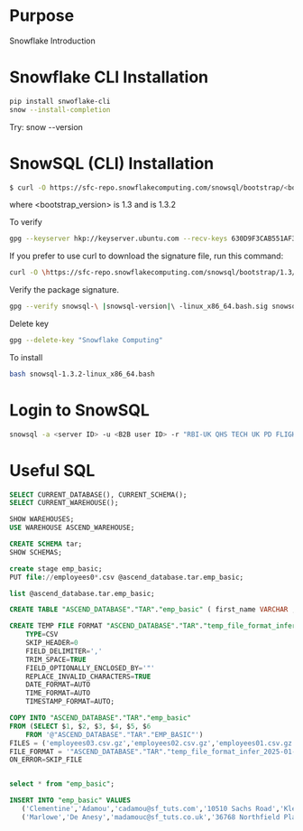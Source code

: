 # Purpose
Snowflake Introduction


# Snowflake CLI Installation 
```bash
pip install snwoflake-cli
snow --install-completion
```

Try: snow --version

# SnowSQL (CLI) Installation
```bash
$ curl -O https://sfc-repo.snowflakecomputing.com/snowsql/bootstrap/<bootstrap_version>/linux_x86_64/snowsql-<version>-linux_x86_64.bash
```

where <bootstrap_version> is 1.3 and <version> is 1.3.2

To verify
```bash
gpg --keyserver hkp://keyserver.ubuntu.com --recv-keys 630D9F3CAB551AF3
```

If you prefer to use curl to download the signature file, run this command:
```bash
curl -O \https://sfc-repo.snowflakecomputing.com/snowsql/bootstrap/1.3/linux_x86_64/snowsql-\ |snowsql-version|\ -linux_x86_64.bash.sig
```

Verify the package signature.
```bash
gpg --verify snowsql-\ |snowsql-version|\ -linux_x86_64.bash.sig snowsql-\ |snowsql-version|\ -linux_x86_64.bash
```

Delete key
```bash
gpg --delete-key "Snowflake Computing"
```

To install 
```bash
bash snowsql-1.3.2-linux_x86_64.bash
```

# Login to SnowSQL
```bash
snowsql -a <server ID> -u <B2B user ID> -r "RBI-UK QHS TECH UK PD FLIGHTTEAM" --authenticator externalbrowser
```

# Useful SQL
```sql
SELECT CURRENT_DATABASE(), CURRENT_SCHEMA();
SELECT CURRENT_WAREHOUSE();

SHOW WAREHOUSES;
USE WAREHOUSE ASCEND_WAREHOUSE;

CREATE SCHEMA tar;
SHOW SCHEMAS;

create stage emp_basic;
PUT file://employees0*.csv @ascend_database.tar.emp_basic;

list @ascend_database.tar.emp_basic;

CREATE TABLE "ASCEND_DATABASE"."TAR"."emp_basic" ( first_name VARCHAR , last_name VARCHAR , email VARCHAR , address VARCHAR , city VARCHAR , birth_date DATE ); 

CREATE TEMP FILE FORMAT "ASCEND_DATABASE"."TAR"."temp_file_format_infer_2025-01-17T12:28:20.675Z"
	TYPE=CSV
    SKIP_HEADER=0
    FIELD_DELIMITER=','
    TRIM_SPACE=TRUE
    FIELD_OPTIONALLY_ENCLOSED_BY='"'
    REPLACE_INVALID_CHARACTERS=TRUE
    DATE_FORMAT=AUTO
    TIME_FORMAT=AUTO
    TIMESTAMP_FORMAT=AUTO; 

COPY INTO "ASCEND_DATABASE"."TAR"."emp_basic" 
FROM (SELECT $1, $2, $3, $4, $5, $6
	FROM '@"ASCEND_DATABASE"."TAR"."EMP_BASIC"') 
FILES = ('employees03.csv.gz','employees02.csv.gz','employees01.csv.gz','employees05.csv.gz','employees04.csv.gz') 
FILE_FORMAT = '"ASCEND_DATABASE"."TAR"."temp_file_format_infer_2025-01-17T12:28:20.675Z"' 
ON_ERROR=SKIP_FILE


select * from "emp_basic";

INSERT INTO "emp_basic" VALUES
   ('Clementine','Adamou','cadamou@sf_tuts.com','10510 Sachs Road','Klenak','2017-9-22') ,
   ('Marlowe','De Anesy','madamouc@sf_tuts.co.uk','36768 Northfield Plaza','Fangshan','2017-1-26');

```